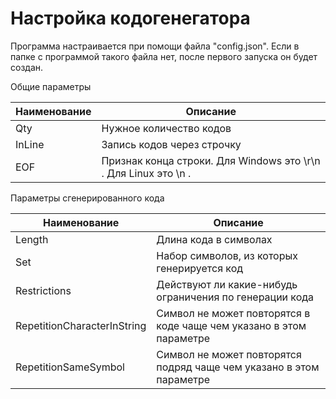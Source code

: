 
# Настройка кодогенегатора

Программа настраивается при помощи файла "config.json". Если в папке с программой такого файла нет, после первого запуска он будет создан.

Общие параметры

| Наименование | Описание |
| --- | --- |
| Qty | Нужное количество кодов |
| InLine | Запись кодов через строчку |
| EOF | Признак конца строки. Для Windows это \r\n . Для Linux это \n . |

Параметры сгенерированного кода

| Наименование | Описание |
| --- | --- |
| Length | Длина кода в символах |
| Set | Набор символов, из которых генерируется код |
| Restrictions | Действуют ли какие-нибудь ограничения по генерации кода |
| RepetitionCharacterInString | Символ не может повторятся в коде чаще чем указано в этом параметре |
| RepetitionSameSymbol | Символ не может повторятся подряд чаще чем указано в этом параметре|
